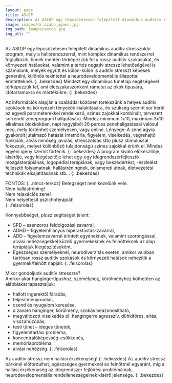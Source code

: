 ```yaml
---
layout: page
title: AStOP
description: Az AStOP egy lépcsőzetesen felépített dinamikus auditív stresszoldó program, 
image: images/dr.szabo_agnes.jpg
img_path: images/astop.jpg
img_alt: ""
---
```


Az AStOP egy lépcsőzetesen felépített dinamikus auditív stresszoldó program, mely a hallórendszerrel, mint komplex dinamikus rendszerrel foglalkozik. Ennek mentén térképezzük fel a rossz auditív szokásokat, és környezeti hatásokat, valamint a tartós negatív stressz lehetőségével is számolunk, melyek együtt és külön-külön is auditív stresszt képesek generálni, különös tekintettel a neurodevelopmentális állapottal érintetteknél. 
{: .bekezdes}
Mindezt egy dinamikus tünetlap segítségével térképezzük fel, ami életszakaszonként rámutat az okok típusára, időtartamukra és mértékükre. 
{: .bekezdes}
  
Az információk alapján a családdal közösen törekszünk a helyes auditív szokások és környezeti tényezők kialakítására, és szükség szerint sor kerül az egyedi paraméterekkel rendelkező, színes zajokkal kombinált, tervezett sorrendű zeneprogram hallgatására. Mindez minimum 1x10,  maximum 3x10 alkalmas blokkokban, napi nagyjából 20 perces zenehallgatással valósul meg, mely történhet személyesen, vagy online. Lényege: A zene agyra gyakorolt jutalmazó hatását (memória, figyelem, viselkedés, végrehajtó funkciók, alvás minőség javulás, stresszoldás stb) plusz stimulussal fokozzuk, melyet különböző tulajdonságú színes zajokkal érünk el. Mindez egyéni igény szerint történik.
{: .bekezdes}
A program kiváló előkészítője, kísérője, vagy kiegészítője lehet egy-egy idegrendszerfejlesztő mozgásterápiának, logopédiai terápiának, vagy beszédértést, -észlelést fejlesztő folyamatnak, hallástréningnek, önismereti útnak, életvezetési technikák elsajátításának stb…
{: .bekezdes}
  
FONTOS:
{: .nincs-terkoz}
Betegséget nem kezelünk vele.  
Nem hallástréning!  
Nem relaxációs zene!  
Nem helyettesít pszichoterápiát!  
{: .felsorolas}
  
Könnyebbséget, plusz segítséget jelent:
* SPD – szenzoros feldolgozási zavarral, 
* ADHD – figyelemhiányos hiperaktivitás-zavarral,
* ADD – figyelemzavarral érintett egyéneknek, valamint szorongással, alvási nehézségekkel küzdő gyermekeknek és felnőtteknek az alap terápiájuk kiegészítéseként.
* Egészséges személyeknél, neurodiverzitás esetén, amikor valóban tartósan rossz auditív szokások és környezeti hatások nehezítik a gyermek/felnőtt napjait. 
{: .felsorolas}
  
Mikor gondoljunk auditív stresszre?  
Amikor akár hangingertípushoz, személyhez, körülményhez köthetően az alábbiakat tapasztaljuk:
* hallott ingerektől fáradás,
* teljesítményromlás,
* csend és nyugalom keresése,
* a zavaró hanginger, körülmény, szokás beazonosítható,
* megváltozott viselkedés pl. hangingerre agresszív, dühkitörés, sírás, visszahúzódás,
* testi tünet – ideges tünetek,
* figyelemtartási probléma,
* koncentrálóképesség-csökkenés,
* memóriaprobléma,
* alvási nehézség.
{: .felsorolas}
  
Az auditív stressz nem hallási érzékenység!
{: .bekezdes}
Az auditív stressz bárkinél előfordulhat, egészséges gyermeknél és felnőttnél egyaránt, míg a hallási érzékenység az idegrendszer fejlődési problémáinak, neurodevelopmentális rendellenességeinek kísérő jelensége.
{: .bekezdes}
